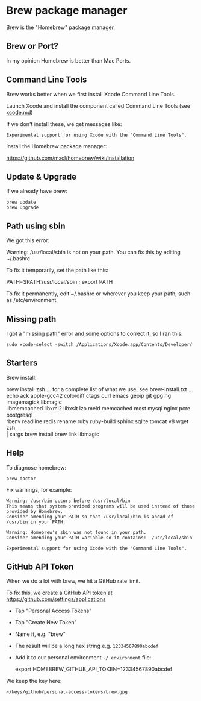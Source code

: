 # Brew package manager

Brew is the "Homebrew" package manager.


## Brew or Port?

In my opinion Homebrew is better than Mac Ports.


## Command Line Tools

Brew works better when we first install Xcode Command Line Tools.

Launch Xcode and install the component called Command Line Tools (see <a href=xcode.md>xcode.md</a>)

If we don't install these, we get messages like:

    Experimental support for using Xcode with the "Command Line Tools".


Install the Homebrew package manager:

https://github.com/mxcl/homebrew/wiki/installation


## Update & Upgrade

If we already have brew:

    brew update
    brew upgrade


## Path using sbin

We got this error:

   Warning: /usr/local/sbin is not on your path. You can fix this by editing ~/.bashrc

To fix it temporarily, set the path like this:

   PATH=$PATH\:/usr/local/sbin ; export PATH

To fix it permanently, edit ~/.bashrc or wherever you keep your path, such as /etc/environment.



## Missing path

I got a "missing path" error and some options to correct it, so I ran this:

    sudo xcode-select -switch /Applications/Xcode.app/Contents/Developer/


## Starters

Brew install:

   brew install zsh
   ... for a complete list of what we use, see brew-install.txt ...   
    echo ack apple-gcc42 colordiff ctags curl emacs geoip git gpg hg imagemagick libmagic \
      libmemcached libxml2 libxslt lzo meld memcached most mysql nginx pcre postgresql \
      rbenv readline redis rename ruby ruby-build sphinx sqlite tomcat v8 wget zsh \
      | xargs brew install 
    brew link libmagic


## Help

To diagnose homebrew:

    brew doctor

Fix warnings, for example:

    Warning: /usr/bin occurs before /usr/local/bin
    This means that system-provided programs will be used instead of those provided by Homebrew.
    Consider amending your PATH so that /usr/local/bin is ahead of /usr/bin in your PATH.

    Warning: Homebrew's sbin was not found in your path.
    Consider amending your PATH variable so it contains:  /usr/local/sbin

    Experimental support for using Xcode with the "Command Line Tools".


## GitHub API Token

When we do a lot with brew, we hit a GitHub rate limit.

To fix this, we create a GitHub API token at https://github.com/settings/applications

  * Tap "Personal Access Tokens"

  * Tap "Create New Token"
  
  * Name it, e.g. "brew"
  
  * The result will be a long hex string e.g. <code>12334567890abcdef</code>
  
  * Add it to our personal environment <code>~/.environment</code> file:
  
     export HOMEBREW_GITHUB_API_TOKEN=12334567890abcdef

We keep the key here:

    ~/keys/github/personal-access-tokens/brew.gpg
    
    

